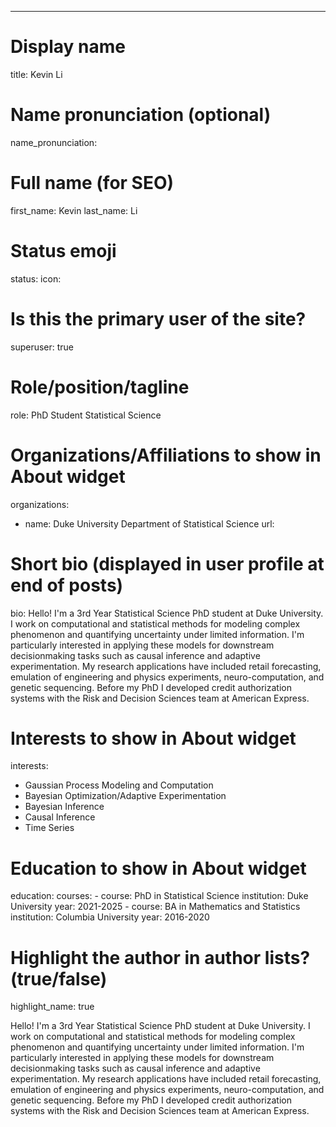 ---
# Display name
title: Kevin Li

# Name pronunciation (optional)
name_pronunciation:

# Full name (for SEO)
first_name: Kevin
last_name: Li

# Status emoji
status:
  icon:

# Is this the primary user of the site?
superuser: true

# Role/position/tagline
role: PhD Student Statistical Science

# Organizations/Affiliations to show in About widget
organizations:
  - name: Duke University Department of Statistical Science
    url: 

# Short bio (displayed in user profile at end of posts)
bio: Hello! I'm a 3rd Year Statistical Science PhD student at Duke University. I work on computational and statistical methods for modeling complex phenomenon and quantifying uncertainty under limited information. I'm particularly interested in applying these models for downstream decisionmaking tasks such as causal inference and adaptive experimentation. My research applications have included retail forecasting, emulation of engineering and physics experiments, neuro-computation, and genetic sequencing. Before my PhD I developed credit authorization systems with the Risk and Decision Sciences team at American Express. 

# Interests to show in About widget
interests:
  - Gaussian Process Modeling and Computation
  - Bayesian Optimization/Adaptive Experimentation
  - Bayesian Inference
  - Causal Inference
  - Time Series

# Education to show in About widget
education:
  courses:
    - course: PhD in Statistical Science
      institution: Duke University
      year: 2021-2025
    - course: BA in Mathematics and Statistics
      institution: Columbia University
      year: 2016-2020


# Highlight the author in author lists? (true/false)
highlight_name: true

Hello! I'm a 3rd Year Statistical Science PhD student at Duke University. I work on computational and statistical methods for modeling complex phenomenon and quantifying uncertainty under limited information. I'm particularly interested in applying these models for downstream decisionmaking tasks such as causal inference and adaptive experimentation. My research applications have included retail forecasting, emulation of engineering and physics experiments, neuro-computation, and genetic sequencing. Before my PhD I developed credit authorization systems with the Risk and Decision Sciences team at American Express. 